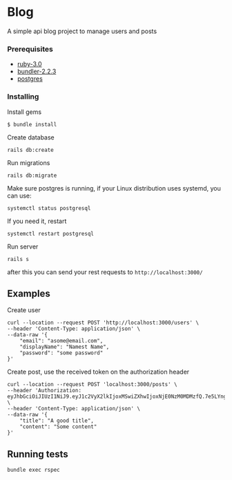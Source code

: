 # Blog

A simple api blog project to manage users and posts

### Prerequisites

* [ruby-3.0](https://www.ruby-lang.org/en/documentation/installation/)
* [bundler-2.2.3](https://bundler.io/)
* [postgres](https://computingforgeeks.com/how-to-install-postgresql-13-on-ubuntu)


### Installing

Install gems

```shell
$ bundle install
```

Create database

```shell
rails db:create
```

Run migrations

```shell
rails db:migrate
```

Make sure postgres is running, if your Linux distribution uses systemd, you can use:

```shell
systemctl status postgresql
```

If you need it, restart

```shell
systemctl restart postgresql
```

Run server

```shell
rails s
```
after this you can send your rest requests to `http://localhost:3000/`

## Examples

Create user
```shell
curl --location --request POST 'http://localhost:3000/users' \
--header 'Content-Type: application/json' \
--data-raw '{
    "email": "asome@email.com",
    "displayName": "Namest Name",
    "password": "some password"
}'
```

Create post, use the received token on the authorization header
```shell
curl --location --request POST 'localhost:3000/posts' \
--header 'Authorization: eyJhbGciOiJIUzI1NiJ9.eyJ1c2VyX2lkIjoxMSwiZXhwIjoxNjE0NzM0MDMzfQ.7e5LYnglYKrJS0RrqmSaoaXTIZ4JZsaNj1vaUh_JNLY' \
--header 'Content-Type: application/json' \
--data-raw '{
    "title": "A good title",
    "content": "Some content"
}'
```

## Running tests

```shell
bundle exec rspec
```
